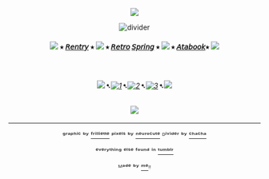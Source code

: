 <div align="center">


<p align="center">
  <img src="https://64.media.tumblr.com/39d6891dffb90be4a2b238e10b10ae8f/9d4edc4d2ac3eb0b-88/s2048x3072/86236d7ed10719ef0ceed63094c8c35802b87fa3.pnj"/>
</p>


![divider](https://64.media.tumblr.com/20d7546cd1bbde4ac1d1f6ce9d9ccb03/f6e418ed9334494f-ab/s640x960/1723f620a89ed19c06c38f490660ea283ca2ddd9.pnj)


#### ![](https://64.media.tumblr.com/e882bd927666b7d3fe1c873c1e7edf87/d072aa7bfa55c889-f1/s75x75_c1/8bc5031c66aec9f6f9f3d13e617a37401fa875ad.gifv) ⭑ [𝘙𝘦𝘯𝘵𝘳𝘺](https://rentry.co/FurinaTheFountain) ⭑  ![](https://64.media.tumblr.com/06540445b2cd7256466560ec12ddcda9/d072aa7bfa55c889-dd/s75x75_c1/5821a1e9a1932521536d66946f897356d0045e28.gifv) ⭑ [𝘙𝘦𝘵𝘳𝘰](https://sparkler.cc/@furinathefountain) [𝘚𝘱𝘳𝘪𝘯𝘨](https://retrospring.net/@FurinaTheFontain) ⭑  ![](https://64.media.tumblr.com/e882bd927666b7d3fe1c873c1e7edf87/d072aa7bfa55c889-f1/s75x75_c1/8bc5031c66aec9f6f9f3d13e617a37401fa875ad.gifv) ⭑ [𝘈𝘵𝘢𝘣𝘰𝘰𝘬](https://furinathefountain.atabook.org/)⭑ ![](https://64.media.tumblr.com/06540445b2cd7256466560ec12ddcda9/d072aa7bfa55c889-dd/s75x75_c1/5821a1e9a1932521536d66946f897356d0045e28.gifv)



ㅤ

###### ![](https://64.media.tumblr.com/fb3d8f463dccd57d194b9947a014d6c7/d072aa7bfa55c889-3c/s75x75_c1/5947d5859092f0b248994344e9f6958695fbfc4b.gifv)➷[![1](https://64.media.tumblr.com/63da2be9792f54be1a7cc71e47818bd0/828870b2d99689c2-b1/s75x75_c1/72514a3f363f3701c3bb830c89ce5d3a555aa3cf.pnj)](https://rentry.co/linkrose)➷[![2](https://64.media.tumblr.com/e15cdc53fe9810a04873f876f09a57e9/828870b2d99689c2-db/s75x75_c1/703fb8a8389c30b88b84ce08b67049e8891c9c70.pnj)](https://rentry.co/Rose1kins)➷[![3](https://64.media.tumblr.com/022a22573d89c8013404b4fcb91ab53f/828870b2d99689c2-53/s75x75_c1/dfaa245137fc6a286a52aad01fdd3d65574bdda9.pnj)](https://rentry.co/byiInts)➷![](https://64.media.tumblr.com/f256f49b8b6f3ee6342e1ee7a3cc9889/d072aa7bfa55c889-5a/s75x75_c1/3bd1a2b3f2d8f620df17003721172d8a1e486ed1.gifv)


ㅤ
![](https://64.media.tumblr.com/e3282abf882fd47be9515c3b65217fa2/9d4edc4d2ac3eb0b-72/s250x400/4c5328ad1b71a3bdc4ac51f5f8a8966f754a66d4.pnj)
ㅤ

---
ᵍʳᵃᵖʰⁱᶜ ᵇʸ [ᶠʳⁱˡˡⁱᵉᵗᵗᵉ](https://www.tumblr.com/frilliette) ᵖⁱˣᵉˡˢ ᵇʸ [ⁿᵉᵘʳᵒᶜᵘᵗᵉ](https://www.tumblr.com/neurocute) ᴰⁱᵛⁱᵈᵉʳ ᵇʸ [ᶜʰᵃᶜʰᵃ](https://www.tumblr.com/chachachannah)

ᵉᵛᵉʳʸᵗʰⁱⁿᵍ ᵉˡˢᵉ ᶠᵒᵘⁿᵈ ⁱⁿ  [ᵗᵘᵐᵇˡʳ](https://www.tumblr.com)

ᴹᵃᵈᵉ ᵇʸ [ᵐᵉ](https://github.com/FurinaTheFountain)ᵎᵎ
